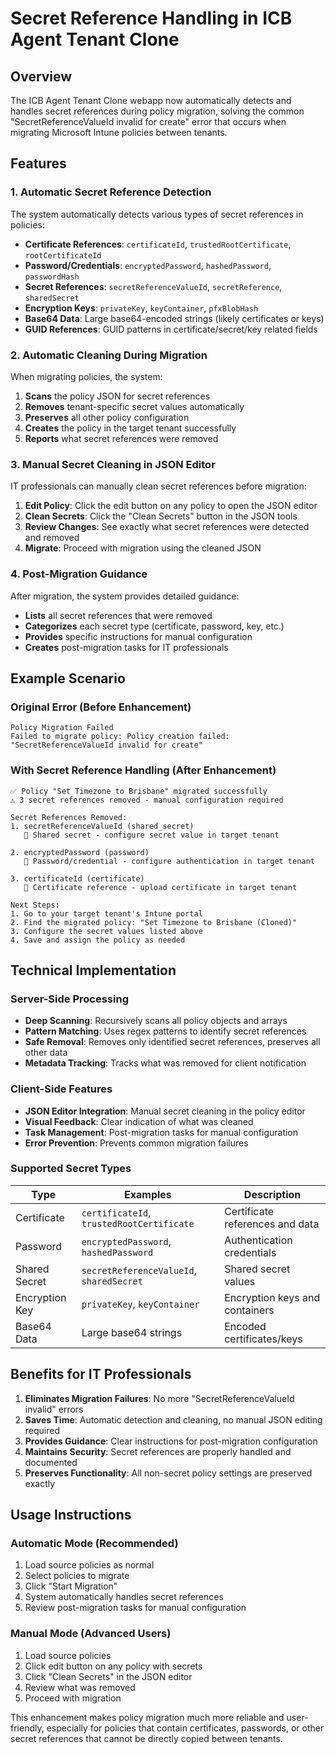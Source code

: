 # Secret Reference Handling in ICB Agent Tenant Clone

## Overview

The ICB Agent Tenant Clone webapp now automatically detects and handles secret references during policy migration, solving the common "SecretReferenceValueId invalid for create" error that occurs when migrating Microsoft Intune policies between tenants.

## Features

### 1. Automatic Secret Reference Detection
The system automatically detects various types of secret references in policies:

- **Certificate References**: `certificateId`, `trustedRootCertificate`, `rootCertificateId`
- **Password/Credentials**: `encryptedPassword`, `hashedPassword`, `passwordHash`
- **Secret References**: `secretReferenceValueId`, `secretReference`, `sharedSecret`
- **Encryption Keys**: `privateKey`, `keyContainer`, `pfxBlobHash`
- **Base64 Data**: Large base64-encoded strings (likely certificates or keys)
- **GUID References**: GUID patterns in certificate/secret/key related fields

### 2. Automatic Cleaning During Migration
When migrating policies, the system:

1. **Scans** the policy JSON for secret references
2. **Removes** tenant-specific secret values automatically  
3. **Preserves** all other policy configuration
4. **Creates** the policy in the target tenant successfully
5. **Reports** what secret references were removed

### 3. Manual Secret Cleaning in JSON Editor
IT professionals can manually clean secret references before migration:

1. **Edit Policy**: Click the edit button on any policy to open the JSON editor
2. **Clean Secrets**: Click the "Clean Secrets" button in the JSON tools
3. **Review Changes**: See exactly what secret references were detected and removed
4. **Migrate**: Proceed with migration using the cleaned JSON

### 4. Post-Migration Guidance
After migration, the system provides detailed guidance:

- **Lists** all secret references that were removed
- **Categorizes** each secret type (certificate, password, key, etc.)
- **Provides** specific instructions for manual configuration
- **Creates** post-migration tasks for IT professionals

## Example Scenario

### Original Error (Before Enhancement)
```
Policy Migration Failed
Failed to migrate policy: Policy creation failed: 
"SecretReferenceValueId invalid for create"
```

### With Secret Reference Handling (After Enhancement)
```
✅ Policy "Set Timezone to Brisbane" migrated successfully
⚠️ 3 secret references removed - manual configuration required

Secret References Removed:
1. secretReferenceValueId (shared_secret)
   📝 Shared secret - configure secret value in target tenant

2. encryptedPassword (password)  
   📝 Password/credential - configure authentication in target tenant

3. certificateId (certificate)
   📝 Certificate reference - upload certificate in target tenant

Next Steps:
1. Go to your target tenant's Intune portal
2. Find the migrated policy: "Set Timezone to Brisbane (Cloned)"
3. Configure the secret values listed above
4. Save and assign the policy as needed
```

## Technical Implementation

### Server-Side Processing
- **Deep Scanning**: Recursively scans all policy objects and arrays
- **Pattern Matching**: Uses regex patterns to identify secret references
- **Safe Removal**: Removes only identified secret references, preserves all other data
- **Metadata Tracking**: Tracks what was removed for client notification

### Client-Side Features
- **JSON Editor Integration**: Manual secret cleaning in the policy editor
- **Visual Feedback**: Clear indication of what was cleaned
- **Task Management**: Post-migration tasks for manual configuration
- **Error Prevention**: Prevents common migration failures

### Supported Secret Types
| Type | Examples | Description |
|------|----------|-------------|
| Certificate | `certificateId`, `trustedRootCertificate` | Certificate references and data |
| Password | `encryptedPassword`, `hashedPassword` | Authentication credentials |
| Shared Secret | `secretReferenceValueId`, `sharedSecret` | Shared secret values |
| Encryption Key | `privateKey`, `keyContainer` | Encryption keys and containers |
| Base64 Data | Large base64 strings | Encoded certificates/keys |

## Benefits for IT Professionals

1. **Eliminates Migration Failures**: No more "SecretReferenceValueId invalid" errors
2. **Saves Time**: Automatic detection and cleaning, no manual JSON editing required
3. **Provides Guidance**: Clear instructions for post-migration configuration
4. **Maintains Security**: Secret references are properly handled and documented
5. **Preserves Functionality**: All non-secret policy settings are preserved exactly

## Usage Instructions

### Automatic Mode (Recommended)
1. Load source policies as normal
2. Select policies to migrate
3. Click "Start Migration"
4. System automatically handles secret references
5. Review post-migration tasks for manual configuration

### Manual Mode (Advanced Users)
1. Load source policies
2. Click edit button on any policy with secrets
3. Click "Clean Secrets" in the JSON editor
4. Review what was removed
5. Proceed with migration

This enhancement makes policy migration much more reliable and user-friendly, especially for policies that contain certificates, passwords, or other secret references that cannot be directly copied between tenants.

